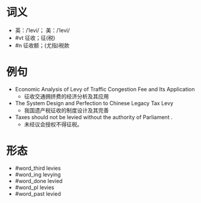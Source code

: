# 词义
- 英：/ˈlevi/； 美：/ˈlevi/
- #vt 征收；征(税)
- #n 征收额；(尤指)税款
# 例句
- Economic Analysis of Levy of Traffic Congestion Fee and Its Application
	- 征收交通拥挤费的经济分析及其应用
- The System Design and Perfection to Chinese Legacy Tax Levy
	- 我国遗产税征收的制度设计及其完善
- Taxes should not be levied without the authority of Parliament .
	- 未经议会授权不得征税。
# 形态
- #word_third levies
- #word_ing levying
- #word_done levied
- #word_pl levies
- #word_past levied
